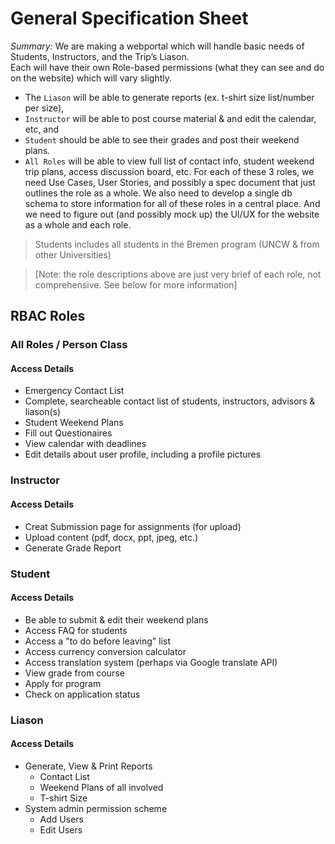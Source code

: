 # General Specification Sheet

_Summary:_ We are making a webportal which will handle basic needs of Students, Instructors, and the Trip’s Liason.  
Each will have their own Role-based permissions (what they can see and do on the website) which will vary slightly.  
* The `Liason` will be able to generate reports (ex. t-shirt size list/number per size), 
* `Instructor` will be able to post course material & and edit the calendar, etc, and 
* `Student` should be able to see their grades and post their weekend plans.  
* `All Roles` will be able to view full list of contact info, student weekend trip plans, access discussion board, etc.  For each of these 3 roles, we need Use Cases, User Stories, and possibly a spec document that just outlines the role as a whole.  We also need to develop a single db schema to store information for all of these roles in a central place.  And we need to figure out (and possibly mock up) the UI/UX for the website as a whole and each role.    

> Students includes all students in the Bremen program (UNCW & from other Universities)

> [Note: the role descriptions above are just very brief of each role, not comprehensive.  See below for more information]

## RBAC Roles

### All Roles / Person Class
#### Access Details
* Emergency Contact List
* Complete, searcheable contact list of students, instructors, advisors & liason(s)
* Student Weekend Plans
* Fill out Questionaires
* View calendar with deadlines
* Edit details about user profile, including a profile pictures

### Instructor
#### Access Details
* Creat Submission page for assignments (for upload)
* Upload content (pdf, docx, ppt, jpeg, etc.)
* Generate Grade Report

### Student
#### Access Details
* Be able to submit & edit their weekend plans
* Access FAQ for students
* Access a "to do before leaving" list
* Access currency conversion calculator
* Access translation system (perhaps via Google translate API)
* View grade from course
* Apply for program
* Check on application status

### Liason
#### Access Details
* Generate, View & Print Reports
  * Contact List
  * Weekend Plans of all involved
  * T-shirt Size
* System admin permission scheme
  * Add Users
  * Edit Users

